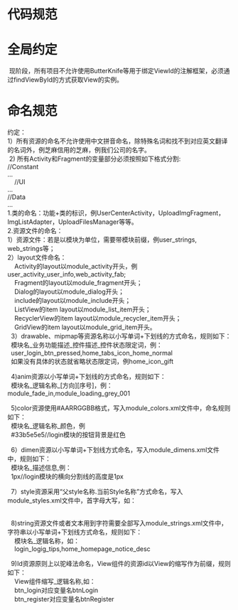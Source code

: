 # 代码规范

# 全局约定
  现阶段，所有项目不允许使用ButterKnife等用于绑定ViewId的注解框架，必须通过findViewById的方式获取View的实例。  
# 命名规范  
约定：    
  1）所有资源的命名不允许使用中文拼音命名，除特殊名词和找不到对应英文翻译的名词外，例芝麻信用的芝麻，例我们公司的名字。    
  2) 所有Activity和Fragment的变量部分必须按照如下格式分割:    
     //Constant  
       ...  
     //UI  
       ...  
     //Data   
       ...  
1.类的命名：功能+类的标识，例UserCenterActivity，UploadImgFragment，ImgListAdapter，UploadFilesManager等等。   
2.资源文件的命名：    
  1）资源文件：若是以模块为单位，需要带模块前缀，例user_strings, web_strings等；  
  2）layout文件命名：  
     Activity的layout以module_activity开头，例user_activity_user_info,web_activity_fab;  
     Fragment的layout以module_fragment开头；  
     Dialog的layout以module_dialog开头；  
     include的layout以module_include开头；  
     ListView的item layout以module_list_item开头；  
     RecyclerView的item layout以module_recycler_item开头；  
     GridView的item layout以module_grid_item开头。  
   3）drawable、mipmap等资源名称以小写单词+下划线的方式命名，规则如下：  
   模块名_业务功能描述_控件描述_控件状态限定词，例：  
   user_login_btn_pressed,home_tabs_icon_home_normal  
   如果没有具体的状态就省略状态限定词，例home_icon_gift  
   
   4)anim资源以小写单词+下划线的方式命名，规则如下：  
   模块名_逻辑名称_[方向][序号]，例：module_fade_in,module_loading_grey_001  
   
   5)color资源使用#AARRGGBB格式，写入module_colors.xml文件中，命名规则如下：  
   模块名_逻辑名称_颜色，例  
   <color name="login_btn_bg_red">#33b5e5e5</color>//login模块的按钮背景是红色  
   
   6）dimen资源以小写单词+下划线方式命名，写入module_dimens.xml文件中，规则如下：  
   模块名_描述信息,例：  
   <dimen name="login_horizontal_divider_line_height">1px</dimen>//login模块的横向分割线的高度是1px
   
   7）style资源采用“父style名称.当前Style名称”方式命名，写入module_styles.xml文件中，首字母大写，如：  
   <style name="ParentTheme.CurrentTheme">

   </style>  
   
   8)string资源文件或者文本用到字符需要全部写入module_strings.xml文件中，字符串以小写单词+下划线方式命名，规则如下：  
     模块名_逻辑名称，如：  
     login_logig_tips,home_homepage_notice_desc  
   
   9)Id资源原则上以驼峰法命名，View组件的资源id以View的缩写作为前缀，规则如下：  
     View组件缩写_逻辑名称,如：  
     btn_login对应变量名btnLogin  
     btn_register对应变量名btnRegister  
     
